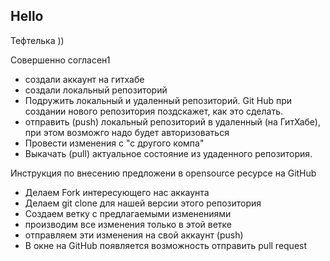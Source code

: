 ## Hello

Тефтелька ))

Совершенно согласен1

+ создали аккаунт на гитхабе
+ создали локальный репозиторий
+ Подружить локальный и удаленный репозиторий. Git Hub при создании нового репозитория поздскажет, как это сделать. 
+ отправить (push) локальный репозиторий в удаленный (на ГитХабе), при этом возможго надо будет авторизоваться
+ Провести изменения с "с другого компа"
+ Выкачать (pull) актуальное состояние из удаденного репозитория. 

Инструкция по внесению предложени в opensource ресурсе на GitHub
+ Делаем Fork интересующего нас аккаунта
+ Делаем git clone для нашей версии этого репозитория
+ Создаем ветку с предлагаемыми изменениями
+ производим все изменения только в этой ветке
+ отправляем эти изменения на свой аккаунт (push)
+ В окне на GitHub появляется возможность отправить pull request
